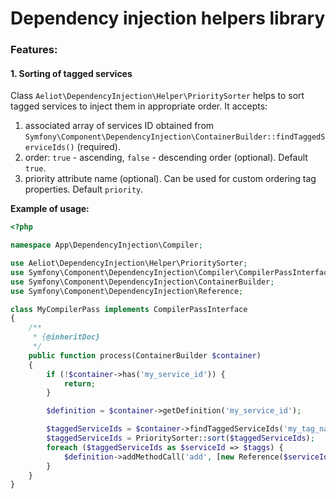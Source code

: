 # Dependency injection helpers library


### Features:

#### 1. Sorting of tagged services

Class `Aeliot\DependencyInjection\Helper\PrioritySorter` helps to sort tagged services to inject them in appropriate order.
It accepts: 
1. associated array of services ID obtained from `Symfony\Component\DependencyInjection\ContainerBuilder::findTaggedServiceIds()` (required).
1. order: `true` - ascending, `false` - descending order (optional). Default `true`.
1. priority attribute name (optional). Can be used for custom ordering tag properties. Default `priority`.

**Example of usage:**

```php
<?php

namespace App\DependencyInjection\Compiler;

use Aeliot\DependencyInjection\Helper\PrioritySorter;
use Symfony\Component\DependencyInjection\Compiler\CompilerPassInterface;
use Symfony\Component\DependencyInjection\ContainerBuilder;
use Symfony\Component\DependencyInjection\Reference;

class MyCompilerPass implements CompilerPassInterface
{
    /**
     * {@inheritDoc}
     */
    public function process(ContainerBuilder $container)
    {
        if (!$container->has('my_service_id')) {
            return;
        }

        $definition = $container->getDefinition('my_service_id');

        $taggedServiceIds = $container->findTaggedServiceIds('my_tag_name');
        $taggedServiceIds = PrioritySorter::sort($taggedServiceIds);
        foreach ($taggedServiceIds as $serviceId => $taggs) {
            $definition->addMethodCall('add', [new Reference($serviceId)]);
        }
    }
}
```
